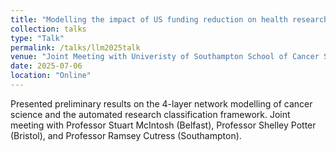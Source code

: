 ```yaml
---
title: "Modelling the impact of US funding reduction on health research and an automated research data processing pipeline"
collection: talks
type: "Talk"
permalink: /talks/llm2025talk
venue: "Joint Meeting with Univeristy of Southampton School of Cancer Sciences, Bristol Medical School, and Queen's University of Belfast School of Medicine"
date: 2025-07-06
location: "Online"
---
```

Presented preliminary results on the 4-layer network modelling of cancer science and the automated research classification framework. Joint meeting with Professor Stuart McIntosh (Belfast), Professor Shelley Potter (Bristol), and Professor Ramsey Cutress (Southampton).